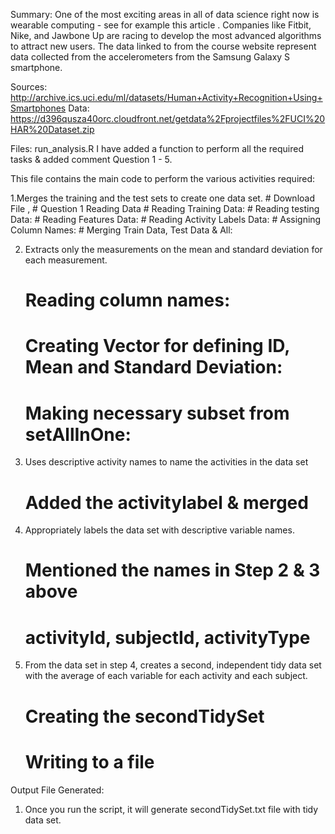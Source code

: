 
Summary:
One of the most exciting areas in all of data science right now is wearable computing - see for example this article . Companies like Fitbit, Nike, and Jawbone Up are racing to develop the most advanced algorithms to attract new users. The data linked to from the course website represent data collected from the accelerometers from the Samsung Galaxy S smartphone. 

Sources:
http://archive.ics.uci.edu/ml/datasets/Human+Activity+Recognition+Using+Smartphones
Data:
https://d396qusza40orc.cloudfront.net/getdata%2Fprojectfiles%2FUCI%20HAR%20Dataset.zip

Files:   run_analysis.R 
I have added a function to perform all the required tasks & added comment Question 1 - 5.

This file contains the main code to perform the various activities required:

1.Merges the training and the test sets to create one data set.
	# Download File , 
	# Question 1 Reading Data 
	#  Reading Training Data:
	#  Reading testing Data:
	#  Reading Features Data:
	# Reading Activity Labels Data:
	# Assigning Column Names:
	# Merging Train Data, Test Data & All:
	

2. Extracts only the measurements on the mean and standard deviation for each measurement.
	# Reading column names:
	# Creating Vector for defining ID, Mean and Standard Deviation:
	# Making necessary subset from setAllInOne:
		

3. Uses descriptive activity names to name the activities in the data set
	# Added the activitylabel & merged

4. Appropriately labels the data set with descriptive variable names.
	# Mentioned the names in Step 2 & 3 above
	# activityId, subjectId, activityType

5. From the data set in step 4, creates a second, independent tidy data set with the average of each variable for each activity and each subject.
	# Creating the secondTidySet
	# Writing to a file

Output File Generated:
1. Once you run the script, it will generate secondTidySet.txt file with tidy data set.


